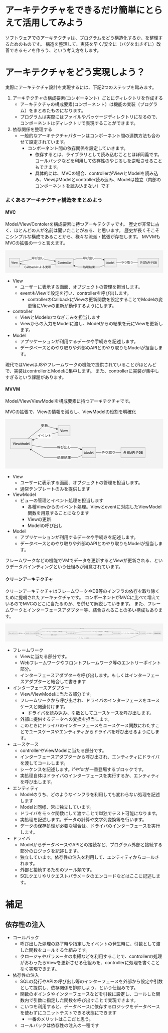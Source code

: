 # アーキテクチャをできるだけ簡単にとらえて活用してみよう
ソフトウェアでのアーキテクチャは、プログラムをどう構造化するか、を整理するためのものです。
構造を整理して、実装を早く/安全に（バグを出さずに）改善できるモノを作ろう、という考え方をします。

# アーキテクチャをどう実現しよう？
実際にアーキテクチャ設計を実現するには、下記2つのステップを踏みます。

1. アーキテクチャの構成要素(コンポーネント）ごとにディレクトリを作成する
    - アーキテクチャの構成要素(コンポーネント）は機能の実装（プログラム）をまとめたものになります。
    - プログラムは実際にはファイルやパッケージディレクトリになるので、コンポーネントはディレクトリで表現することができます。
2. 依存関係を整理する
    - 一般的なアーキテクチャパターンはコンポーネント間の連携方法も合わせて設定されています。
        - コンポーネント間の依存関係を設定していきます。
            - 依存するとは、ライブラリとして読み込むこととほぼ同義です。コールバックなどを利用して依存性のやじるしを逆転させることもできます。
            - 具体的には、MVCの場合、controllerがViewとModelを読み込み、ViewはModelとcontroller読み込み、Modelは独立（内部のコンポーネントを読み込まない）です

### よくあるアーキテクチャ構造をまとめよう
#### MVC
Model/View/Contolerを構成要素に持つアーキテクチャです。
歴史が非常に古く、ほとんどの人が名前は聞いたことがある、と思います。
歴史が長くそこそこシンプルな構成であることから、様々な流派・拡張が存在します。
MVVMもMVCの拡張の一つと言えます。

![MVCの構成図](img/MVC.png)

- View
    - ユーザーに表示する画面、オブジェクトの管理を担当します。
    - eventもViewで設定を行い、controllerを呼び出します。
        - controllerのCallbackにViewの更新関数を設定することでModelの変更後にViewの更新が動作するようにします。
- controller
    - ViewとModelのつなぎこみを担当します
    - Viewからの入力をModelに渡し、Modelからの結果を元にViewを更新します。
- Model
    - アプリケーションが利用するデータや手続きを記述します。
    - データベースとのやり取りや外部のAPIとのやり取りもModelが担当します。

現代ではViewはJSやフレームワークの機能で提供されていることがほとんどで、実装はcontrollerとModelに集中します。
また、controllerに実装が集中しすぎるという課題があります。

#### MVVM
Model/View/ViewModelを構成要素に持つアーキテクチャです。

MVCの拡張で、Viewの情報を減らし、ViewModelの役割を明確化

![MVVMの構成図](img/MVVM.png)

- View
    - ユーザーに表示する画面、オブジェクトの管理を担当します。
    - 通常テンプレートのみを提供します
- ViewModel
    - ビューの管理とイベント処理を担当します
        - 各種Viewからのイベント処理。Viewとeventに対応したViewModel関数を用意することになります
        - Viewの更新
        - Modelの呼び出し
- Model
    - アプリケーションが利用するデータや手続きを記述します。
    - データベースとのやり取りや外部のAPIとのやり取りもModelが担当します。

フレームワークなどの機能でVMでデータを更新するとViewが更新される、というデータバインディングという仕組みが用意されています。

#### クリーンアーキテクチャ
クリーンアーキテクチャはフレームワークやDB等のインフラの依存を取り除くために提唱されたアーキテクチャです。
コンポーネントがMVCに比べて増えているのでMVCのどこに当たるのか、を併せて解説していきます。
また、フレームワークとインターフェースアダプター等、結合されることの多い構成もあります。

![クリーンアーキテクチャの構成図](img/CA.png)

- フレームワーク
    - Viewに当たる部分です。
    - Webフレームワークやフロントフレームワーク等のエントリーポイント部分。
    - インターフェースアダプターを呼び出します。もしくはインターフェースアダプターと結合して書きます
- インターフェースアダプター
    - View/ViewModelに当たる部分です。
    - フレームワークから呼び出され、ドライバのインターフェースをユースケースと関連付けます。
        - ドライバを読み込み、引数としてユースケースを呼び出します。
    - 外部に提供するデータへの変換を担当します。
    - このときにドライバのインターフェースをユースケース関数にわたすことでユースケースやエンティティからドライバを呼び出せるようにします。
- ユースケース
    - controllerやViewModelに当たる部分です。
    - インターフェースアダプターから呼び出され、エンティティにドライバを渡してコールします。
    - シーケンスを記述します。ifやforが一番登場するブロックです。
    - 実処理自体はドライバのインターフェースを実行するか、エンティティを呼び出します。
- エンティティ
    - Modelのうち、どのようなインフラを利用しても変わらない処理を記述します
    - Modelと同様、常に独立しています。
    - ドライバをモック関数にして渡すことで単独でテスト可能になります。
    - 実処理を記述します。データの計算や文字列変換等を行います。
    - データの保存処理が必要な場合は、ドライバのインターフェースを実行します。
- ドライバ
    - ModelからデータベースやAPIとの接続など、プログラム外部と接続する部分のロジックを記述します。
    - 独立しています。依存性の注入を利用して、エンティティからコールされます。
    - 外部と接続するためのツール類です。
    - SQLクエリやリクエストパラメータのエンコードなどはここに記述します。

# 補足
## 依存性の注入
- コールバック
    - 呼び出した処理の終了時や指定したイベントの発生時に、引数として渡した関数をコールする仕組みです。
    - クロージャやパラメータの束縛などを利用することで、controllerの処理がおわったらViewを更新させる仕組みを、controllerに処理を書くことなく実現できます。
- 依存性の注入
    - SQLの発行やAPIの呼び出し等のインターフェースを外部から設定や引数として提供し、依存関係を排除しよう、という仕組みです。
    - 関数のポインタやインターフェースなどを引数に設定し、コールした関数内で引数に指定した関数を呼び出すことで実現できます。
    - こいつを利用すると、データベースに依存するロジックをデータベースを使わずにユニットテストできる状態にできます
        - 一番のメリットはここだと思う。
    - コールバックは依存性の注入の一種です
